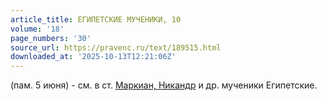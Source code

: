 ```yaml
---
article_title: ЕГИПЕТСКИЕ МУЧЕНИКИ, 10
volume: '18'
page_numbers: '30'
source_url: https://pravenc.ru/text/189515.html
downloaded_at: '2025-10-13T12:21:06Z'
---
```


(пам. 5 июня) - см. в ст. [Маркиан, Никандр](<https://pravenc.ru/text/Маркиан  Никандр.html>) и др. мученики Египетские.
